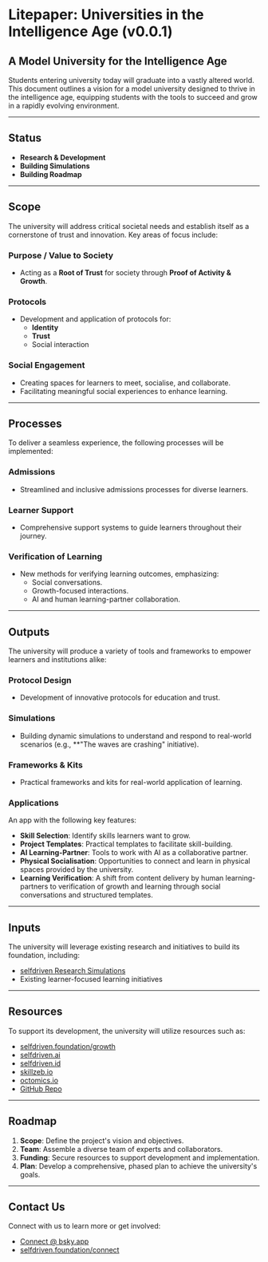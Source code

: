 # Litepaper: Universities in the Intelligence Age (v0.0.1)

## A Model University for the Intelligence Age
Students entering university today will graduate into a vastly altered world. This document outlines a vision for a model university designed to thrive in the intelligence age, equipping students with the tools to succeed and grow in a rapidly evolving environment.

---

## Status
- **Research & Development**
- **Building Simulations**
- **Building Roadmap**

---

## Scope
The university will address critical societal needs and establish itself as a cornerstone of trust and innovation. Key areas of focus include:

### Purpose / Value to Society
- Acting as a **Root of Trust** for society through **Proof of Activity & Growth**.

### Protocols
- Development and application of protocols for:
  - **Identity**
  - **Trust**
  - Social interaction

### Social Engagement
- Creating spaces for learners to meet, socialise, and collaborate.
- Facilitating meaningful social experiences to enhance learning.

---

## Processes
To deliver a seamless experience, the following processes will be implemented:

### Admissions
- Streamlined and inclusive admissions processes for diverse learners.

### Learner Support
- Comprehensive support systems to guide learners throughout their journey.

### Verification of Learning
- New methods for verifying learning outcomes, emphasizing:
  - Social conversations.
  - Growth-focused interactions.
  - AI and human learning-partner collaboration.

---

## Outputs
The university will produce a variety of tools and frameworks to empower learners and institutions alike:

### Protocol Design
- Development of innovative protocols for education and trust.

### Simulations
- Building dynamic simulations to understand and respond to real-world scenarios (e.g., **"The waves are crashing" initiative).

### Frameworks & Kits
- Practical frameworks and kits for real-world application of learning.

### Applications
An app with the following key features:
- **Skill Selection**: Identify skills learners want to grow.
- **Project Templates**: Practical templates to facilitate skill-building.
- **AI Learning-Partner**: Tools to work with AI as a collaborative partner.
- **Physical Socialisation**: Opportunities to connect and learn in physical spaces provided by the university.
- **Learning Verification**: A shift from content delivery by human learning-partners to verification of growth and learning through social conversations and structured templates.

---

## Inputs
The university will leverage existing research and initiatives to build its foundation, including:

- [selfdriven Research Simulations](https://github.com/selfdriven-foundation/research/tree/main/simulations)
- Existing learner-focused learning initiatives

---

## Resources
To support its development, the university will utilize resources such as:

- [selfdriven.foundation/growth](https://selfdriven.foundation/growth)
- [selfdriven.ai](https://selfdriven.ai)
- [selfdriven.id](https://selfdriven.id)
- [skillzeb.io](https://skillzeb.io)
- [octomics.io](https://octomics.io)
- [GitHub Repo](https://github.com/selfdriven-foundation/selfdriven-university)

---

## Roadmap
1. **Scope**: Define the project's vision and objectives.
2. **Team**: Assemble a diverse team of experts and collaborators.
3. **Funding**: Secure resources to support development and implementation.
4. **Plan**: Develop a comprehensive, phased plan to achieve the university's goals.

---

## Contact Us
Connect with us to learn more or get involved:
- [Connect @ bsky.app](https://bsky.app/profile/markbyers.selfdriven.social)
- [selfdriven.foundation/connect](https://selfdriven.foundation/connect)

